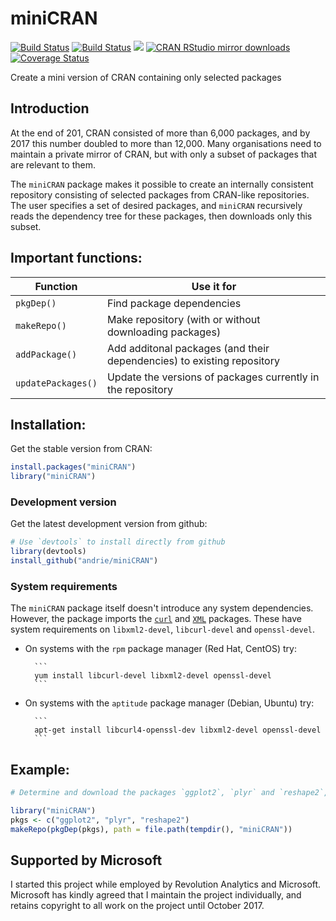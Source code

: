 miniCRAN
========

[![Build Status](https://travis-ci.org/andrie/miniCRAN.svg?branch=master)](https://travis-ci.org/andrie/miniCRAN)
[![Build Status](https://travis-ci.org/andrie/miniCRAN.svg?branch=dev)](https://travis-ci.org/andrie/miniCRAN)
[![](http://www.r-pkg.org/badges/version/miniCRAN)](http://www.r-pkg.org/pkg/miniCRAN)
[![CRAN RStudio mirror downloads](http://cranlogs.r-pkg.org/badges/miniCRAN)](http://www.r-pkg.org/pkg/miniCRAN)
[![Coverage Status](https://img.shields.io/codecov/c/github/andrie/miniCRAN/master.svg)](https://codecov.io/github/andrie/miniCRAN?branch=master)

Create a mini version of CRAN containing only selected packages

## Introduction

At the end of 201, CRAN consisted of more than 6,000 packages, and by 2017 this number doubled to more than 12,000.  Many organisations need to maintain a private mirror of CRAN, but with only a subset of packages that are relevant to them.

The `miniCRAN` package makes it possible to create an internally consistent repository consisting of selected packages from CRAN-like repositories.  The user specifies a set of desired packages, and `miniCRAN` recursively reads the dependency tree for these packages, then downloads only this subset.  

## Important functions:

Function           | Use it for
--------------     | ------------------------------------------
`pkgDep()`         | Find package dependencies
`makeRepo()`       | Make repository (with or without downloading packages)
`addPackage()`     | Add additonal packages (and their dependencies) to existing repository
`updatePackages()` | Update the versions of packages currently in the repository

## Installation:

Get the stable version from CRAN:

```r
install.packages("miniCRAN")
library("miniCRAN")
```

### Development version

Get the latest development version from github:

```r
# Use `devtools` to install directly from github
library(devtools)
install_github("andrie/miniCRAN")
```

### System requirements

The `miniCRAN` package itself doesn't introduce any system dependencies.  However, the package imports the  [`curl`](https://cran.r-project.org/package=curl) and [`XML`](https://cran.r-project.org/package=XML) packages. These have system requirements on `libxml2-devel`, `libcurl-devel` and `openssl-devel`.

* On systems with the `rpm` package manager (Red Hat, CentOS) try:

        ```
        yum install libcurl-devel libxml2-devel openssl-devel
        ```

* On systems with the `aptitude` package manager (Debian, Ubuntu) try:

        ```
        apt-get install libcurl4-openssl-dev libxml2-devel openssl-devel
        ```

    
## Example:

```r
# Determine and download the packages `ggplot2`, `plyr` and `reshape2`, including their dependencies:

library("miniCRAN")
pkgs <- c("ggplot2", "plyr", "reshape2")
makeRepo(pkgDep(pkgs), path = file.path(tempdir(), "miniCRAN"))
```

## Supported by Microsoft

I started this project while employed by Revolution Analytics and Microsoft.  Microsoft has kindly agreed that I maintain the project individually, and retains copyright to all work on the project until October 2017.